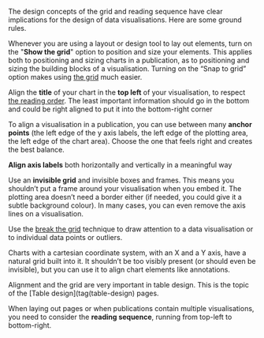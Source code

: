 The design concepts of the grid and reading sequence have clear implications for the design of data visualisations. Here are some ground rules.

Whenever you are using a layout or design tool to lay out elements, turn on the "**Show the grid**" option to position and size your elements. This applies both to positioning and sizing charts in a publication, as to positioning and sizing the building blocks of a visualisation. Turning on the “Snap to grid” option makes using <span class="internal-link">[the grid](the-grid)</span> much easier.

Align the **title** of your chart in the **top left** of your visualisation, to respect <span class="internal-link">[the reading order](arrangement-and-reading-direction)</span>. The least important information should go in the bottom and could be right aligned to put it into the bottom-right corner

To align a visualisation in a publication, you can use between many **anchor points** (the left edge of the y axis labels, the left edge of the plotting area, the left edge of the chart area). Choose the one that feels right and creates the best balance.

**Align axis labels** both horizontally and vertically in a meaningful way

Use an **invisible grid** and invisible boxes and frames. This means you shouldn’t put a frame around your visualisation when you embed it. The plotting area doesn’t need a border either (if needed, you could give it a subtle background colour). In many cases, you can even remove the axis lines on a visualisation.

Use the <span class="internal-link">[break the grid](breaking-the-grid)</span> technique to draw attention to a data visualisation or to individual data points or outliers.

Charts with a cartesian coordinate system, with an X and a Y axis, have a natural grid built into it. It shouldn’t be too visibly present (or should even be invisible), but you can use it to align chart elements like annotations.

Alignment and the grid are very important in table design. This is the topic of the <span class="internal-link">[Table design](tag(table-design)</span> pages.

When laying out pages or when publications contain multiple visualisations, you need to consider the **reading sequence**, running from top-left to bottom-right.